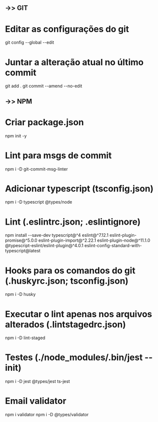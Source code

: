 ## ->> GIT

# Editar as configurações do git
git config --global --edit

# Juntar a alteração atual no último commit
git add .
git commit --amend --no-edit



## ->> NPM

# Criar package.json
npm init -y

# Lint para msgs de commit
npm i -D git-commit-msg-linter

# Adicionar typescript (tsconfig.json)
npm i -D typescript @types/node

# Lint (.eslintrc.json; .eslintignore)
npm install --save-dev typescript@^4 eslint@^7.12.1 eslint-plugin-promise@^5.0.0 eslint-plugin-import@^2.22.1 eslint-plugin-node@^11.1.0 @typescript-eslint/eslint-plugin@^4.0.1 eslint-config-standard-with-typescript@latest

# Hooks para os comandos do git (.huskyrc.json; tsconfig.json)
npm i -D husky

# Executar o lint apenas nos arquivos alterados (.lintstagedrc.json)
npm i -D lint-staged

# Testes (./node_modules/.bin/jest --init)
npm i -D jest @types/jest ts-jest

# Email validator
npm i validator
npm i -D @types/validator